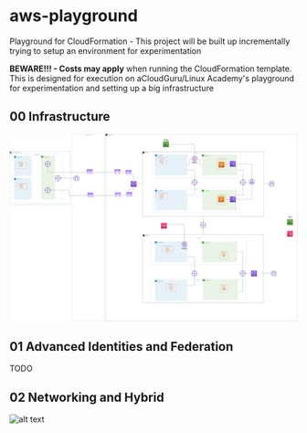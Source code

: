 # aws-playground
Playground for CloudFormation - This project will be built up incrementally trying to setup an environment for experimentation

**BEWARE!!! - Costs may apply** when running the CloudFormation template. This is designed for execution on aCloudGuru/Linux Academy's playground for experimentation and setting up a big infrastructure

## 00 Infrastructure
![alt text](00_Infrastructure/aws-playground-infrastructure_v5.jpg "Infra")

## 01 Advanced Identities and Federation
TODO

## 02 Networking and Hybrid
![alt text](02_Networking_Hybrid/architecture.jpg "Networking and Hybrid")



